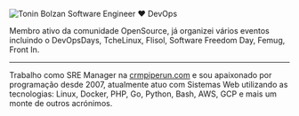<!-- https://leviarista.github.io/github-profile-header-generator/ -->
![Tonin Bolzan Software Engineer ❤ DevOps](https://user-images.githubusercontent.com/1386782/170702038-7a7d123d-9009-42c2-a9a6-2e638b1d319d.png)

Membro ativo da comunidade OpenSource, já organizei vários eventos incluindo o DevOpsDays, TcheLinux, Flisol, Software Freedom Day, Femug, Front In.

---
Trabalho como SRE Manager na [crmpiperun.com](https://crmpiperun.com) e sou apaixonado por programação desde 2007, atualmente atuo com Sistemas Web utilizando as tecnologias: Linux, Docker, PHP, Go, Python, Bash, AWS, GCP e mais um monte de outros acrónimos.
